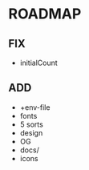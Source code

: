 # ROADMAP

## FIX

- initialCount

## ADD

- +env-file
- fonts
- 5 sorts
- design
- OG
- docs/
- icons

